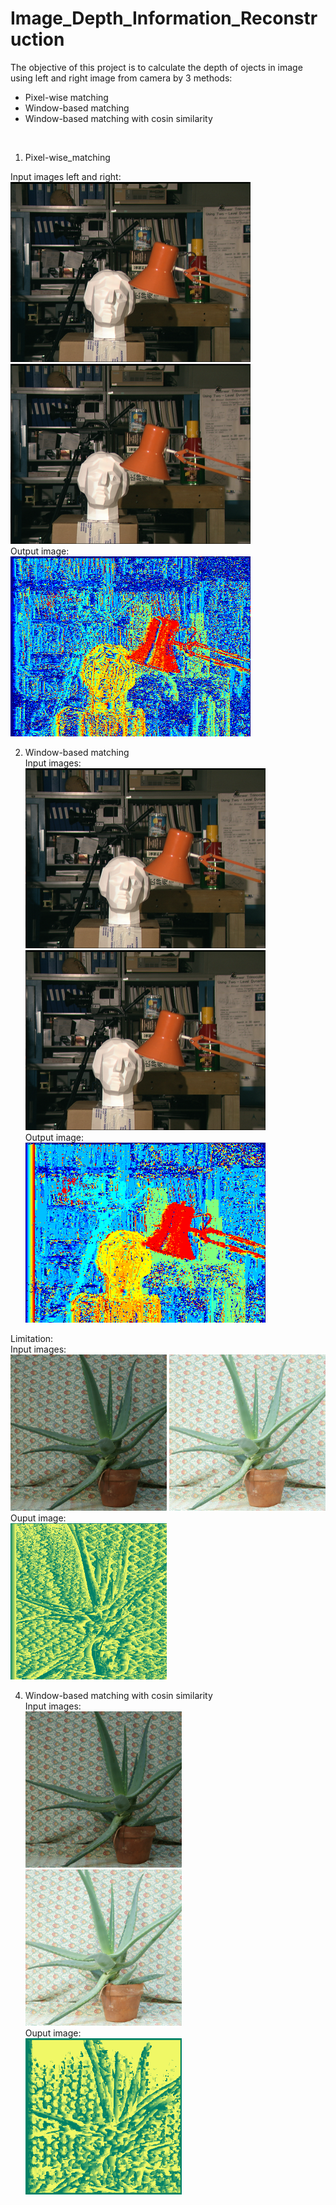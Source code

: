 # Image_Depth_Information_Reconstruction

The objective of this project is to calculate the depth of ojects in image using left and right image from camera by 3 methods:
- Pixel-wise matching
- Window-based matching
- Window-based matching with cosin similarity
<br />

1. Pixel-wise_matching <br />

Input images left and right: <br />
<img src ="tsukuba/left.png">  <img src ="tsukuba/right.png"><br />
Output image: <br />
<img src="pixel_wise.png"> <br />

2. Window-based matching <br />
Input images: <br />
<img src ="tsukuba/left.png">  <img src ="tsukuba/right.png"> <br />
Output image: <br />
<img src ="window_based.png"> <br />

Limitation:  <br />
Input images: <br />
<img src ="Aloe/Aloe_left_1.png" width="250" height="250"> <img src ="Aloe/Aloe_right_2.png" width="250" height="250"> <br />
Ouput image: <br />
<img src ="window_based_false.png" width="250" height="250"> <br />

4. Window-based matching with cosin similarity <br />
Input images: <br />
<img src ="Aloe/Aloe_left_1.png" width="250" height="250"> <img src ="Aloe/Aloe_right_2.png" width="250" height="250"> <br />
Ouput image: <br />
<img src ="window_based_cos_similarity.png" width="250" height="250"> <br />
